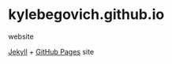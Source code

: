 # kylebegovich.github.io
website

[Jekyll](https://jekyllrb.com/) + [GitHub Pages](https://docs.github.com/en/pages/setting-up-a-github-pages-site-with-jekyll/about-github-pages-and-jekyll) site
